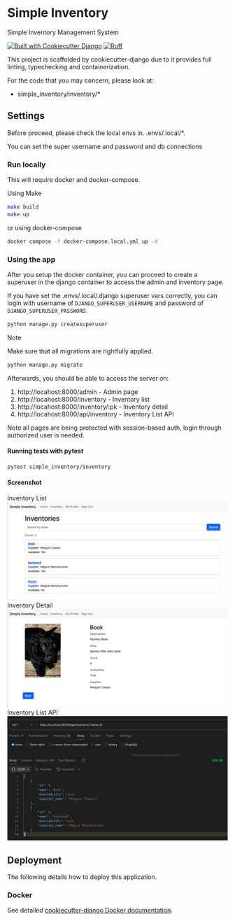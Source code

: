 # Simple Inventory

Simple Inventory Management System

[![Built with Cookiecutter Django](https://img.shields.io/badge/built%20with-Cookiecutter%20Django-ff69b4.svg?logo=cookiecutter)](https://github.com/cookiecutter/cookiecutter-django/)
[![Ruff](https://img.shields.io/endpoint?url=https://raw.githubusercontent.com/astral-sh/ruff/main/assets/badge/v2.json)](https://github.com/astral-sh/ruff)

This project is scaffolded by cookiecutter-django due to it provides full linting, typechecking and containerization.

For the code that you may concern, please look at:

- simple_inventory/inventory/\*

## Settings

Before proceed, please check the local envs in. .envs/.local/\*.

You can set the super username and password and db connections

### Run locally

This will require docker and docker-compose.

Using Make

```bash
make build
make up
```

or using docker-compose

```bash
docker compose -f docker-compose.local.yml up -d
```

### Using the app

After you setup the docker container, you can proceed to create a superuser in the django container to access the admin and inventory page.

If you have set the .envs/.local/.django superuser vars correctly, you can login with username of `DJANGO_SUPERUSER_USERNAME` and password of `DJANGO_SUPERUSER_PASSWORD`.

```bash
python manage.py createsuperuser
```

> [!NOTE]
> Make sure that all migrations are rightfully applied.
>
> ```bash
> python manage.py migrate
> ```

Afterwards, you should be able to access the server on:

1. http://locahost:8000/admin - Admin page
2. http://locahost:8000/inventory - Inventory list
3. http://locahost:8000/inventory/:pk - Inventory detail
4. http://locahost:8000/api/inventory - Inventory List API

Note all pages are being protected with session-based auth, login through authorized user is needed.

#### Running tests with pytest

```bash
pytest simple_inventory/inventory
```

#### Screenshot

Inventory List
![Inventory List](docs/screenshots/inventory-list.png)
Inventory Detail
![Inventory Detail](docs/screenshots/inventory-detail.png)
Inventory List API
![Inventory List API](docs/screenshots/inventory-list-api.png)

## Deployment

The following details how to deploy this application.

### Docker

See detailed [cookiecutter-django Docker documentation](https://cookiecutter-django.readthedocs.io/en/latest/3-deployment/deployment-with-docker.html).
